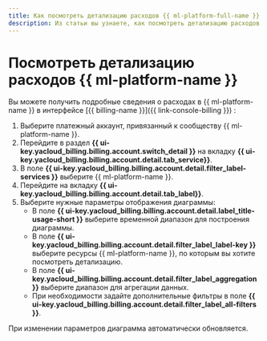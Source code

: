 ```yaml
---
title: Как посмотреть детализацию расходов {{ ml-platform-full-name }}
description: Из статьи вы узнаете, как посмотреть детализацию расходов {{ ml-platform-name }}.
---
```


# Посмотреть детализацию расходов {{ ml-platform-name }}

Вы можете получить подробные сведения о расходах в {{ ml-platform-name }} в интерфейсе [{{ billing-name }}]({{ link-console-billing }}) :

1. Выберите платежный аккаунт, привязанный к сообществу {{ ml-platform-name }}.
1. Перейдите в раздел **{{ ui-key.yacloud_billing.billing.account.switch_detail }}** на вкладку **{{ ui-key.yacloud_billing.billing.account.detail.tab_service}}**.
1. В поле **{{ ui-key.yacloud_billing.billing.account.detail.filter_label-services }}** выберите {{ ml-platform-name }}.
1. Перейдите на вкладку **{{ ui-key.yacloud_billing.billing.account.detail.tab_label}}**.
1. Выберите нужные параметры отображения диаграммы:
   * В поле **{{ ui-key.yacloud_billing.billing.account.detail.label_title-usage-short }}** выберите временной диапазон для построения диаграммы.
   * В поле **{{ ui-key.yacloud_billing.billing.account.detail.filter_label_label-key }}** выберите ресурсы {{ ml-platform-name }}, по которым вы хотите посмотреть детализацию.
   * В поле **{{ ui-key.yacloud_billing.billing.account.detail.filter_label_aggregation }}** выберите диапазон для агрегации данных.
   * При необходимости задайте дополнительные фильтры в поле **{{ ui-key.yacloud_billing.billing.account.detail.filter_label_all-filters }}**.

При изменении параметров диаграмма автоматически обновляется.
